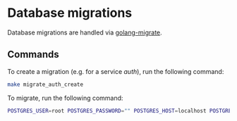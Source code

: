 # Database migrations

Database migrations are handled via [golang-migrate](https://github.com/golang-migrate/migrate).

## Commands

To create a migration (e.g. for a service *auth*), run the following command:

```bash
make migrate_auth_create
```

To migrate, run the following command:
```bash
POSTGRES_USER=root POSTGRES_PASSWORD="" POSTGRES_HOST=localhost POSTGRES_PORT=5432 POSTGRES_DB=auth make migrate_auth_up
```

